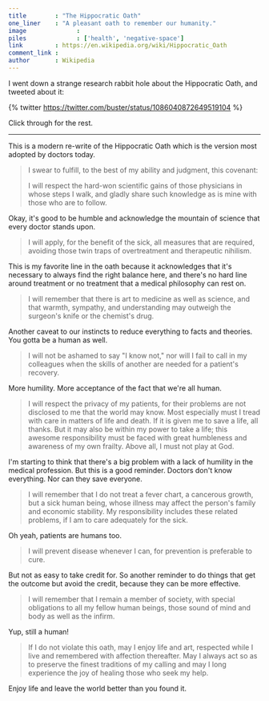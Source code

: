 ```yaml
---
title        : "The Hippocratic Oath"
one_liner    : "A pleasant oath to remember our humanity."
image			   : 
piles			   : ['health', 'negative-space']
link         : https://en.wikipedia.org/wiki/Hippocratic_Oath
comment_link : 
author       : Wikipedia
---
```


I went down a strange research rabbit hole about the Hippocratic Oath, and tweeted about it: 

{% twitter https://twitter.com/buster/status/1086040872649519104 %}

Click through for the rest.

----

This is a modern re-write of the Hippocratic Oath which is the version most adopted by doctors today.

> I swear to fulfill, to the best of my ability and judgment, this covenant:
> 
> I will respect the hard-won scientific gains of those physicians in whose steps I walk, and gladly share such knowledge as is mine with those who are to follow.

Okay, it's good to be humble and acknowledge the mountain of science that every doctor stands upon.

> I will apply, for the benefit of the sick, all measures that are required, avoiding those twin traps of overtreatment and therapeutic nihilism.

This is my favorite line in the oath because it acknowledges that it's necessary to always find the right balance here, and there's no hard line around treatment or no treatment that a medical philosophy can rest on.

> I will remember that there is art to medicine as well as science, and that warmth, sympathy, and understanding may outweigh the surgeon's knife or the chemist's drug.

Another caveat to our instincts to reduce everything to facts and theories. You gotta be a human as well.
 
> I will not be ashamed to say "I know not," nor will I fail to call in my colleagues when the skills of another are needed for a patient's recovery.

More humility. More acceptance of the fact that we're all human.

> I will respect the privacy of my patients, for their problems are not disclosed to me that the world may know. Most especially must I tread with care in matters of life and death. If it is given me to save a life, all thanks. But it may also be within my power to take a life; this awesome responsibility must be faced with great humbleness and awareness of my own frailty. Above all, I must not play at God.

I'm starting to think that there's a big problem with a lack of humility in the medical profession. But this is a good reminder. Doctors don't know everything. Nor can they save everyone.

> I will remember that I do not treat a fever chart, a cancerous growth, but a sick human being, whose illness may affect the person's family and economic stability. My responsibility includes these related problems, if I am to care adequately for the sick.

Oh yeah, patients are humans too.

> I will prevent disease whenever I can, for prevention is preferable to cure.

But not as easy to take credit for. So another reminder to do things that get the outcome but avoid the credit, because they can be more effective.

> I will remember that I remain a member of society, with special obligations to all my fellow human beings, those sound of mind and body as well as the infirm.

Yup, still a human!

> If I do not violate this oath, may I enjoy life and art, respected while I live and remembered with affection thereafter. May I always act so as to preserve the finest traditions of my calling and may I long experience the joy of healing those who seek my help.

Enjoy life and leave the world better than you found it. 
